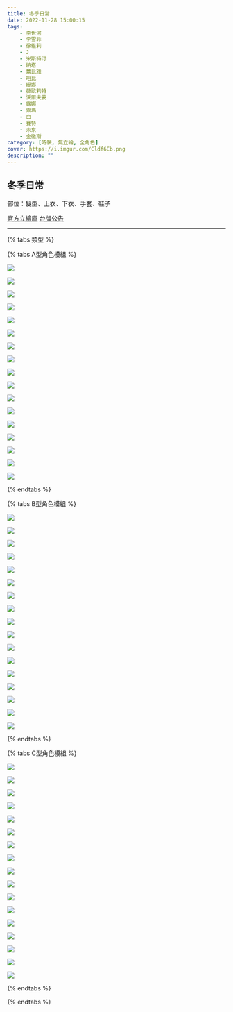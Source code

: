 ```yaml
---
title: 冬季日常
date: 2022-11-28 15:00:15
tags:
    - 李世河
    - 李雪菲
    - 徐維莉
    - J
    - 米斯特汀
    - 納塔
    - 蕾比雅
    - 哈比
    - 緹娜
    - 薇歐莉特
    - 沃爾夫姜
    - 露娜
    - 索瑪
    - 白
    - 賽特
    - 未來
    - 金徹斯
category: [時裝, 無立繪, 全角色]
cover: https://i.imgur.com/Cldf6Eb.png
description: ""
---
```

## 冬季日常


部位：髮型、上衣、下衣、手套、鞋子

[官方立繪庫](https://closers.nexon.com/Pds/FanSiteKit)
[台版公告](https://cls.mangot5.com/game/cls/news/detail?contentNo=42445)

---

{% tabs 類型 %}
<!-- tab 模組A型-->
{% tabs A型角色模組 %}
<!-- tab 李世河(Seha)-->
[![](https://i.imgur.com/ztXtbWg.png)](https://i.imgur.com/ztXtbWg.png)
<!-- endtab -->
<!-- tab 李雪菲(Seulbi)-->
[![](https://i.imgur.com/RXD8CaM.png)](https://i.imgur.com/RXD8CaM.png)
<!-- endtab -->
<!-- tab 徐維莉(Yuri)-->
[![](https://i.imgur.com/vcjPG88.png)](https://i.imgur.com/vcjPG88.png)
<!-- endtab -->
<!-- tab J-->
[![](https://i.imgur.com/ud34Zyh.png)](https://i.imgur.com/ud34Zyh.png)
<!-- endtab -->
<!-- tab 米斯特汀(Tein)-->
[![](https://i.imgur.com/aU5w35J.png)](https://i.imgur.com/aU5w35J.png)
<!-- endtab -->
<!-- tab 納塔(Nata)-->
[![](https://i.imgur.com/yC49LDS.png)](https://i.imgur.com/yC49LDS.png)
<!-- endtab -->
<!-- tab 蕾比雅(Levia)-->
[![](https://i.imgur.com/77JPYXg.png)](https://i.imgur.com/77JPYXg.png)
<!-- endtab -->
<!-- tab 哈比(Harpy)-->
[![](https://i.imgur.com/saJiM29.png)](https://i.imgur.com/saJiM29.png)
<!-- endtab -->
<!-- tab 緹娜(Tina)-->
[![](https://i.imgur.com/3zLystA.png)](https://i.imgur.com/3zLystA.png)
<!-- endtab -->
<!-- tab 薇歐莉特(Violet)-->
[![](https://i.imgur.com/HsfhPdE.png)](https://i.imgur.com/HsfhPdE.png)
<!-- endtab -->
<!-- tab 沃爾夫姜(Wolfgang)-->
[![](https://i.imgur.com/b6w4B77.png)](https://i.imgur.com/b6w4B77.png)
<!-- endtab -->
<!-- tab 露娜(Luna)-->
[![](https://i.imgur.com/J9LREUK.png)](https://i.imgur.com/J9LREUK.png)
<!-- endtab -->
<!-- tab 索瑪(Soma)-->
[![](https://i.imgur.com/QDEM9jD.png)](https://i.imgur.com/QDEM9jD.png)
<!-- endtab -->
<!-- tab 白(Bai)-->
[![](https://i.imgur.com/iKnXkMa.png)](https://i.imgur.com/iKnXkMa.png)
<!-- endtab -->
<!-- tab 賽特(Seth)-->
[![](https://i.imgur.com/rDQR72u.png)](https://i.imgur.com/rDQR72u.png)
<!-- endtab -->
<!-- tab 未來(Mirae)-->
[![](https://i.imgur.com/2EKlVX4.png)](https://i.imgur.com/2EKlVX4.png)
<!-- endtab -->
<!-- tab 徹斯(Chulsoo)-->
[![](https://i.imgur.com/2mPEQEK.png)](https://i.imgur.com/2mPEQEK.png)
<!-- endtab -->
{% endtabs %}
<!-- endtab -->

<!-- tab 模組B型-->
{% tabs B型角色模組 %}
<!-- tab 李世河(Seha)-->
[![](https://i.imgur.com/aKtLpFG.png)](https://i.imgur.com/aKtLpFG.png)
<!-- endtab -->
<!-- tab 李雪菲(Seulbi)-->
[![](https://i.imgur.com/XY71lgV.png)](https://i.imgur.com/XY71lgV.png)
<!-- endtab -->
<!-- tab 徐維莉(Yuri)-->
[![](https://i.imgur.com/PIZfRRW.png)](https://i.imgur.com/PIZfRRW.png)
<!-- endtab -->
<!-- tab J-->
[![](https://i.imgur.com/BR9ok6n.png)](https://i.imgur.com/BR9ok6n.png)
<!-- endtab -->
<!-- tab 米斯特汀(Tein)-->
[![](https://i.imgur.com/xk8EE6Q.png)](https://i.imgur.com/xk8EE6Q.png)
<!-- endtab -->
<!-- tab 納塔(Nata)-->
[![](https://i.imgur.com/XHQJX0c.png)](https://i.imgur.com/XHQJX0c.png)
<!-- endtab -->
<!-- tab 蕾比雅(Levia)-->
[![](https://i.imgur.com/8AvFMj9.png)](https://i.imgur.com/8AvFMj9.png)
<!-- endtab -->
<!-- tab 哈比(Harpy)-->
[![](https://i.imgur.com/CcC95OR.png)](https://i.imgur.com/CcC95OR.png)
<!-- endtab -->
<!-- tab 緹娜(Tina)-->
[![](https://i.imgur.com/QVFAAI8.png)](https://i.imgur.com/QVFAAI8.png)
<!-- endtab -->
<!-- tab 薇歐莉特(Violet)-->
[![](https://i.imgur.com/p08tIer.png)](https://i.imgur.com/p08tIer.png)
<!-- endtab -->
<!-- tab 沃爾夫姜(Wolfgang)-->
[![](https://i.imgur.com/AIc7f7b.png)](https://i.imgur.com/AIc7f7b.png)
<!-- endtab -->
<!-- tab 露娜(Luna)-->
[![](https://i.imgur.com/egulaBJ.png)](https://i.imgur.com/egulaBJ.png)
<!-- endtab -->
<!-- tab 索瑪(Soma)-->
[![](https://i.imgur.com/HKXgJqL.png)](https://i.imgur.com/HKXgJqL.png)
<!-- endtab -->
<!-- tab 白(Bai)-->
[![](https://i.imgur.com/ooct6rB.png)](https://i.imgur.com/ooct6rB.png)
<!-- endtab -->
<!-- tab 賽特(Seth)-->
[![](https://i.imgur.com/Ev9AFcd.png)](https://i.imgur.com/Ev9AFcd.png)
<!-- endtab -->
<!-- tab 未來(Mirae)-->
[![](https://i.imgur.com/HP53hrD.png)](https://i.imgur.com/HP53hrD.png)
<!-- endtab -->
<!-- tab 徹斯(Chulsoo)-->
[![](https://i.imgur.com/ZX3MEeC.png)](https://i.imgur.com/ZX3MEeC.png)
<!-- endtab -->
{% endtabs %}
<!-- endtab -->

<!-- tab 模組C型-->
{% tabs C型角色模組 %}
<!-- tab 李世河(Seha)-->
[![](https://i.imgur.com/D22rg5Z.png)](https://i.imgur.com/D22rg5Z.png)
<!-- endtab -->
<!-- tab 李雪菲(Seulbi)-->
[![](https://i.imgur.com/fXGf8GE.png)](https://i.imgur.com/fXGf8GE.png)
<!-- endtab -->
<!-- tab 徐維莉(Yuri)-->
[![](https://i.imgur.com/N6CwzS0.png)](https://i.imgur.com/N6CwzS0.png)
<!-- endtab -->
<!-- tab J-->
[![](https://i.imgur.com/AggWbg6.png)](https://i.imgur.com/AggWbg6.png)
<!-- endtab -->
<!-- tab 米斯特汀(Tein)-->
[![](https://i.imgur.com/oO9IOVv.png)](https://i.imgur.com/oO9IOVv.png)
<!-- endtab -->
<!-- tab 納塔(Nata)-->
[![](https://i.imgur.com/MJtnyz3.png)](https://i.imgur.com/MJtnyz3.png)
<!-- endtab -->
<!-- tab 蕾比雅(Levia)-->
[![](https://i.imgur.com/pQX8n8U.png)](https://i.imgur.com/pQX8n8U.png)
<!-- endtab -->
<!-- tab 哈比(Harpy)-->
[![](https://i.imgur.com/fRw1GYN.png)](https://i.imgur.com/fRw1GYN.png)
<!-- endtab -->
<!-- tab 緹娜(Tina)-->
[![](https://i.imgur.com/KaRb8Yu.png)](https://i.imgur.com/KaRb8Yu.png)
<!-- endtab -->
<!-- tab 薇歐莉特(Violet)-->
[![](https://i.imgur.com/0wNmmGt.png)](https://i.imgur.com/0wNmmGt.png)
<!-- endtab -->
<!-- tab 沃爾夫姜(Wolfgang)-->
[![](https://i.imgur.com/xbwxejJ.png)](https://i.imgur.com/xbwxejJ.png)
<!-- endtab -->
<!-- tab 露娜(Luna)-->
[![](https://i.imgur.com/Dex9mDY.png)](https://i.imgur.com/Dex9mDY.png)
<!-- endtab -->
<!-- tab 索瑪(Soma)-->
[![](https://i.imgur.com/t8BrIE0.png)](https://i.imgur.com/t8BrIE0.png)
<!-- endtab -->
<!-- tab 白(Bai)-->
[![](https://i.imgur.com/qGNa1l1.png)](https://i.imgur.com/qGNa1l1.png)
<!-- endtab -->
<!-- tab 賽特(Seth)-->
[![](https://i.imgur.com/S2nuxH5.png)](https://i.imgur.com/S2nuxH5.png)
<!-- endtab -->
<!-- tab 未來(Mirae)-->
[![](https://i.imgur.com/Jx7Ue7r.png)](https://i.imgur.com/Jx7Ue7r.png)
<!-- endtab -->
<!-- tab 徹斯(Chulsoo)-->
[![](https://i.imgur.com/TVbdXAV.png)](https://i.imgur.com/TVbdXAV.png)
<!-- endtab -->
{% endtabs %}
<!-- endtab -->

{% endtabs %}